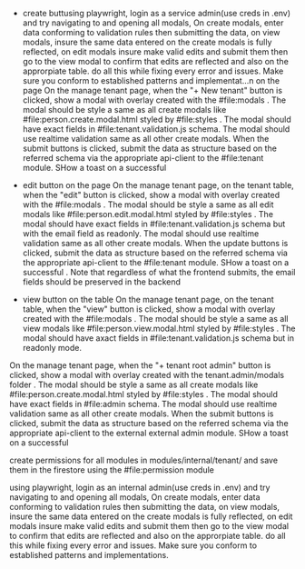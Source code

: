 - create buttusing playwright, login as a service admin(use creds in .env) and try navigating to and opening all modals, On create modals, enter data conforming to validation rules then submitting the data, on view modals, insure the same data entered on the create modals is fully reflected, on edit modals insure make valid edits and submit them then go to the view modal to confirm that edits are reflected and also on the approrpiate table. do all this while fixing every error and issues. Make sure you conform to established patterns and implementat...n on the page
  On the manage tenant page, when the "+ New tenant" button is clicked, show a modal with overlay created with the #file:modals . The modal should be style a same as all create modals like #file:person.create.modal.html styled by #file:styles . The modal should have exact fields in #file:tenant.validation.js schema. The modal should use realtime validation same as all other create modals. When the submit buttons is clicked, submit the data as structure based on the referred schema via the appropriate api-client to the #file:tenant module. SHow a toast on a successful

- edit button on the page
  On the manage tenant page, on the tenant table, when the "edit" button is clicked, show a modal with overlay created with the #file:modals . The modal should be style a same as all edit modals like #file:person.edit.modal.html styled by #file:styles . The modal should have exact fields in #file:tenant.validation.js schema but with the email field as readonly. The modal should use realtime validation same as all other create modals. When the update buttons is clicked, submit the data as structure based on the referred schema via the appropriate api-client to the #file:tenant module. SHow a toast on a successful . Note that regardless of what the frontend submits, the email fields should be preserved in the backend

- view button on the table
  On the manage tenant page, on the tenant table, when the "view" button is clicked, show a modal with overlay created with the #file:modals . The modal should be style a same as all view modals like #file:person.view.modal.html styled by #file:styles . The modal should have axact fields in #file:tenant.validation.js schema but in readonly mode.

On the manage tenant page, when the "+ tenant root admin" button is clicked, show a modal with overlay created with the tenant.admin/modals folder . The modal should be style a same as all create modals like #file:person.create.modal.html styled by #file:styles . The modal should have exact fields in #file:admin schema. The modal should use realtime validation same as all other create modals. When the submit buttons is clicked, submit the data as structure based on the referred schema via the appropriate api-client to the external external admin module. SHow a toast on a successful

create permissions for all modules in modules/internal/tenant/ and save them in the firestore using the #file:permission module

using playwright, login as an internal admin(use creds in .env) and try navigating to and opening all modals, On create modals, enter data conforming to validation rules then submitting the data, on view modals, insure the same data entered on the create modals is fully reflected, on edit modals insure make valid edits and submit them then go to the view modal to confirm that edits are reflected and also on the approrpiate table. do all this while fixing every error and issues. Make sure you conform to established patterns and implementations.
